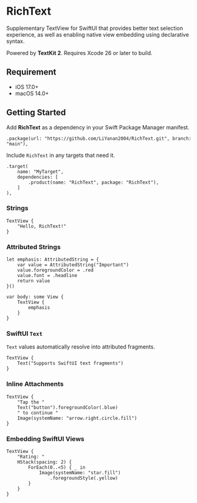 # RichText

Supplementary TextView for SwiftUI that provides better text selection experience, as well as enabling native view embedding using declarative syntax.

Powered by **TextKit 2**. Requires Xcode 26 or later to build.

## Requirement

- iOS 17.0+
- macOS 14.0+

## Getting Started

Add **RichText** as a dependency in your Swift Package Manager manifest.

```
.package(url: "https://github.com/LiYanan2004/RichText.git", branch: "main"),
```

Include `RichText` in any targets that need it.

```
.target(
    name: "MyTarget",
    dependencies: [
        .product(name: "RichText", package: "RichText"),
    ]
),
```

### Strings

```
TextView {
    "Hello, RichText!"
}
```

### Attributed Strings

```
let emphasis: AttributedString = {
    var value = AttributedString("Important")
    value.foregroundColor = .red
    value.font = .headline
    return value
}()

var body: some View {
    TextView {
        emphasis
    }
}
```

### SwiftUI `Text`

`Text` values automatically resolve into attributed fragments.

```
TextView {
    Text("Supports SwiftUI text fragments")
}
```

### Inline Attachments

```
TextView {
    "Tap the "
    Text("button").foregroundColor(.blue)
    " to continue "
    Image(systemName: "arrow.right.circle.fill")
}
```

### Embedding SwiftUI Views

```
TextView {
    "Rating: "
    HStack(spacing: 2) {
        ForEach(0..<5) { _ in
            Image(systemName: "star.fill")
                .foregroundStyle(.yellow)
        }
    }
}
```

